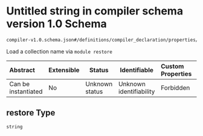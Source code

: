 # Untitled string in compiler schema version 1.0 Schema

```txt
compiler-v1.0.schema.json#/definitions/compiler_declaration/properties/module/properties/restore
```

Load a collection name via `module restore`


| Abstract            | Extensible | Status         | Identifiable            | Custom Properties | Additional Properties | Access Restrictions | Defined In                                                                             |
| :------------------ | ---------- | -------------- | ----------------------- | :---------------- | --------------------- | ------------------- | -------------------------------------------------------------------------------------- |
| Can be instantiated | No         | Unknown status | Unknown identifiability | Forbidden         | Allowed               | none                | [compiler-v1.0.schema.json\*](../out/compiler-v1.0.schema.json "open original schema") |

## restore Type

`string`
